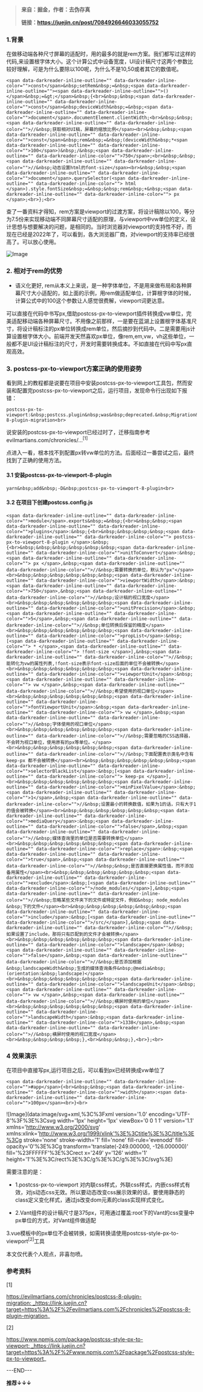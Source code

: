 > **来自：掘金，作者：去伪存真**
> 
> **链接：https://juejin.cn/post/7084926646033055752**

### 1.背景

在做移动端各种尺寸屏幕的适配时，用的最多的就是rem方案。我们都写过这样的代码,来设置根字体大小。这个计算公式中设备宽度，UI设计稿尺寸这两个参数比较好理解，可是为什么要除以100呢，为什么不是10,50或者其它的数值呢。

```
<span data-darkreader-inline-outline="" data-darkreader-inline-color="">const</span>&nbsp;setRem&nbsp;=&nbsp;<span data-darkreader-inline-outline=""><span data-darkreader-inline-outline="">()</span>&nbsp;=&gt;</span>&nbsp;{<br>&nbsp;&nbsp;<span data-darkreader-inline-outline="" data-darkreader-inline-color="">const</span>&nbsp;deviceWidth&nbsp;=&nbsp;<span data-darkreader-inline-outline="" data-darkreader-inline-color="">document</span>.documentElement.clientWidth;<br>&nbsp;&nbsp;<span data-darkreader-inline-outline="" data-darkreader-inline-color="">//&nbsp;获取相对UI稿，屏幕的缩放比例</span><br>&nbsp;&nbsp;<span data-darkreader-inline-outline="" data-darkreader-inline-color="">const</span>&nbsp;rem&nbsp;=&nbsp;(deviceWidth&nbsp;*<span data-darkreader-inline-outline="" data-darkreader-inline-color="">100</span>)&nbsp;/&nbsp;<span data-darkreader-inline-outline="" data-darkreader-inline-color="">750</span>;<br>&nbsp;&nbsp;<span data-darkreader-inline-outline="" data-darkreader-inline-color="">//&nbsp;动态设置html的font-size</span><br>&nbsp;&nbsp;<span data-darkreader-inline-outline="" data-darkreader-inline-color="">document</span>.querySelector(<span data-darkreader-inline-outline="" data-darkreader-inline-color=""> html </span>).style.fontSize&nbsp;=&nbsp;&nbsp;rem&nbsp;+&nbsp;<span data-darkreader-inline-outline="" data-darkreader-inline-color=""> px </span>;<br>};<br>
```

查了一番资料才得知，rem方案是viewport的过渡方案，将设计稿除以100，等分为7.5份来实现移动端不同屏幕尺寸适配的原理，与viewport中vw单位的定义，设计思想与想要解决的问题，是相同的。当时浏览器对viewport的支持性不好，而现在已经是2022年了，可以看到，各大浏览器厂商，对viewport的支持率已经很高了。可以放心使用。

![Image](https://mmbiz.qpic.cn/mmbiz/XP4dRIhZqqXibV6Nzgy0KVvzHav8mXaDffEJTTD4o8p6oApkWyp1yoMx5VnbVTSnCialEibQVBRzOpW0veFQ7yJpQ/640?wx_fmt=jpeg&wxfrom=5&wx_lazy=1&wx_co=1&tp=webp)

### 2\. 相对于rem的优势

-   语义化更好, rem从本义上来说，是一种字体单位，不是用来做布局和各种屏幕尺寸大小适配的，如上面的示例，用rem做适配单位，计算根字体的时候，计算公式中的100这个参数让人感觉很费解，viewport词更达意。
    

可以直接在代码中书写px,借助postcss-px-to-viewport插件转换成vw单位，完美适配移动端各种屏幕尺寸。不用像之前那样，一是要在蓝湖上设置根字体基准尺寸，将设计稿标注的px单位转换成rem单位，然后摘抄到代码中。二是需要用js计算设置根字体大小。前端开发天然喜欢px单位，像rem,em,vw，vh这些单位，一般都不是UI设计稿标注的尺寸，开发时需要转换成本。不如直接在代码中写px直观高效。

### 3\. postcss-px-to-viewport方案正确的使用姿势

看到网上的教程都是说要在项目中安装postcss-px-to-viewport工具包，然而安装和配置完postcss-px-to-viewport之后，运行项目，发现命令行出现如下报错：

```
postcss-px-to-viewport:&nbsp;postcss.plugin&nbsp;was&nbsp;deprecated.&nbsp;Migration&nbsp;guide:&nbsp;https://evilmartians.com/chronicles/postcss-8-plugin-migration<br>
```

说安装的postcss-px-to-viewport已经过时了，迁移指南参考evilmartians.com/chronicles/…<sup data-darkreader-inline-outline="" data-darkreader-inline-color="">[1]</sup>

点进入一看，根本找不到配置px转vw单位的方法。后面经过一番尝试之后，最终找到了正确的使用方法。

#### 3.1 安装postcss-px-to-viewport-8-plugin

```
yarn&nbsp;add&nbsp;-D&nbsp;postcss-px-to-viewport-8-plugin<br>
```

#### 3.2 在项目下创建postcss.config.js

```
<span data-darkreader-inline-outline="" data-darkreader-inline-color="">module</span>.exports&nbsp;=&nbsp;{<br>&nbsp;&nbsp;<span data-darkreader-inline-outline="" data-darkreader-inline-color="">plugins</span>:&nbsp;{<br>&nbsp;&nbsp;&nbsp;&nbsp;<span data-darkreader-inline-outline="" data-darkreader-inline-color=""> postcss-px-to-viewport-8-plugin </span>:&nbsp;{<br>&nbsp;&nbsp;&nbsp;&nbsp;&nbsp;&nbsp;<span data-darkreader-inline-outline="" data-darkreader-inline-color="">unitToConvert</span>:&nbsp;<span data-darkreader-inline-outline="" data-darkreader-inline-color=""> px </span>,&nbsp;<span data-darkreader-inline-outline="" data-darkreader-inline-color="">//&nbsp;需要转换的单位，默认为"px"</span><br>&nbsp;&nbsp;&nbsp;&nbsp;&nbsp;&nbsp;<span data-darkreader-inline-outline="" data-darkreader-inline-color="">viewportWidth</span>:&nbsp;<span data-darkreader-inline-outline="" data-darkreader-inline-color="">750</span>,&nbsp;<span data-darkreader-inline-outline="" data-darkreader-inline-color="">//&nbsp;设计稿的视口宽度</span><br>&nbsp;&nbsp;&nbsp;&nbsp;&nbsp;&nbsp;<span data-darkreader-inline-outline="" data-darkreader-inline-color="">unitPrecision</span>:&nbsp;<span data-darkreader-inline-outline="" data-darkreader-inline-color="">5</span>,&nbsp;<span data-darkreader-inline-outline="" data-darkreader-inline-color="">//&nbsp;单位转换后保留的精度</span><br>&nbsp;&nbsp;&nbsp;&nbsp;&nbsp;&nbsp;<span data-darkreader-inline-outline="" data-darkreader-inline-color="">propList</span>:&nbsp;[<span data-darkreader-inline-outline="" data-darkreader-inline-color=""> * </span>,<span data-darkreader-inline-outline="" data-darkreader-inline-color=""> !font-size </span>],&nbsp;<span data-darkreader-inline-outline="" data-darkreader-inline-color="">//&nbsp;能转化为vw的属性列表,!font-size表示font-size后面的单位不会被转换</span><br>&nbsp;&nbsp;&nbsp;&nbsp;&nbsp;&nbsp;<span data-darkreader-inline-outline="" data-darkreader-inline-color="">viewportUnit</span>:&nbsp;<span data-darkreader-inline-outline="" data-darkreader-inline-color=""> vw </span>,&nbsp;<span data-darkreader-inline-outline="" data-darkreader-inline-color="">//&nbsp;希望使用的视口单位</span><br>&nbsp;&nbsp;&nbsp;&nbsp;&nbsp;&nbsp;<span data-darkreader-inline-outline="" data-darkreader-inline-color="">fontViewportUnit</span>:&nbsp;<span data-darkreader-inline-outline="" data-darkreader-inline-color=""> vw </span>,&nbsp;<span data-darkreader-inline-outline="" data-darkreader-inline-color="">//&nbsp;字体使用的视口单位</span><br>&nbsp;&nbsp;&nbsp;&nbsp;&nbsp;&nbsp;<span data-darkreader-inline-outline="" data-darkreader-inline-color="">//&nbsp;需要忽略的CSS选择器，不会转为视口单位，使用原有的px等单位。</span><br>&nbsp;&nbsp;&nbsp;&nbsp;&nbsp;&nbsp;<span data-darkreader-inline-outline="" data-darkreader-inline-color="">//&nbsp;下面配置表示类名中含有 keep-px 都不会被转换</span><br>&nbsp;&nbsp;&nbsp;&nbsp;&nbsp;&nbsp;<span data-darkreader-inline-outline="" data-darkreader-inline-color="">selectorBlackList</span>:&nbsp;[<span data-darkreader-inline-outline="" data-darkreader-inline-color=""> keep-px </span>],<br>&nbsp;&nbsp;&nbsp;&nbsp;&nbsp;&nbsp;<span data-darkreader-inline-outline="" data-darkreader-inline-color="">minPixelValue</span>:&nbsp;<span data-darkreader-inline-outline="" data-darkreader-inline-color="">1</span>,&nbsp;<span data-darkreader-inline-outline="" data-darkreader-inline-color="">//&nbsp;设置最小的转换数值，如果为1的话，只有大于1的值会被转换</span><br>&nbsp;&nbsp;&nbsp;&nbsp;&nbsp;&nbsp;<span data-darkreader-inline-outline="" data-darkreader-inline-color="">mediaQuery</span>:&nbsp;<span data-darkreader-inline-outline="" data-darkreader-inline-color="">false</span>,&nbsp;<span data-darkreader-inline-outline="" data-darkreader-inline-color="">//&nbsp;媒体查询里的单位是否需要转换单位</span><br>&nbsp;&nbsp;&nbsp;&nbsp;&nbsp;&nbsp;<span data-darkreader-inline-outline="" data-darkreader-inline-color="">replace</span>:&nbsp;<span data-darkreader-inline-outline="" data-darkreader-inline-color="">true</span>,&nbsp;<span data-darkreader-inline-outline="" data-darkreader-inline-color="">//&nbsp;&nbsp;是否直接更换属性值，而不添加备用属性</span><br>&nbsp;&nbsp;&nbsp;&nbsp;&nbsp;&nbsp;<span data-darkreader-inline-outline="" data-darkreader-inline-color="">exclude</span>:&nbsp;[<span data-darkreader-inline-outline="" data-darkreader-inline-color="">/node_modules/</span>],&nbsp;<span data-darkreader-inline-outline="" data-darkreader-inline-color="">//&nbsp;忽略某些文件夹下的文件或特定文件，例如&nbsp; node_modules &nbsp;下的文件</span><br>&nbsp;&nbsp;&nbsp;&nbsp;&nbsp;&nbsp;<span data-darkreader-inline-outline="" data-darkreader-inline-color="">include</span>:&nbsp;[<span data-darkreader-inline-outline="" data-darkreader-inline-color="">/src/</span>],&nbsp;<span data-darkreader-inline-outline="" data-darkreader-inline-color="">//&nbsp;如果设置了include，那将只有匹配到的文件才会被转换</span><br>&nbsp;&nbsp;&nbsp;&nbsp;&nbsp;&nbsp;<span data-darkreader-inline-outline="" data-darkreader-inline-color="">landscape</span>:&nbsp;<span data-darkreader-inline-outline="" data-darkreader-inline-color="">false</span>,&nbsp;<span data-darkreader-inline-outline="" data-darkreader-inline-color="">//&nbsp;是否添加根据&nbsp;landscapeWidth&nbsp;生成的媒体查询条件&nbsp;@media&nbsp;(orientation:&nbsp;landscape)</span><br>&nbsp;&nbsp;&nbsp;&nbsp;&nbsp;&nbsp;<span data-darkreader-inline-outline="" data-darkreader-inline-color="">landscapeUnit</span>:&nbsp;<span data-darkreader-inline-outline="" data-darkreader-inline-color=""> vw </span>,&nbsp;<span data-darkreader-inline-outline="" data-darkreader-inline-color="">//&nbsp;横屏时使用的单位</span><br>&nbsp;&nbsp;&nbsp;&nbsp;&nbsp;&nbsp;<span data-darkreader-inline-outline="" data-darkreader-inline-color="">landscapeWidth</span>:&nbsp;<span data-darkreader-inline-outline="" data-darkreader-inline-color="">1338</span>,&nbsp;<span data-darkreader-inline-outline="" data-darkreader-inline-color="">//&nbsp;横屏时使用的视口宽度</span><br>&nbsp;&nbsp;&nbsp;&nbsp;},<br>&nbsp;&nbsp;},<br>};<br>
```

### 4 效果演示

在项目中直接写px,运行项目之后，可以看到px已经转换成vw单位了

```
<span data-darkreader-inline-outline="" data-darkreader-inline-color="">#app</span>{<br>&nbsp;&nbsp;<span data-darkreader-inline-outline="" data-darkreader-inline-color="">width</span>:<span data-darkreader-inline-outline="" data-darkreader-inline-color="">100px</span><br>}<br>
```

![Image](data:image/svg+xml,%3C%3Fxml version='1.0' encoding='UTF-8'%3F%3E%3Csvg width='1px' height='1px' viewBox='0 0 1 1' version='1.1' xmlns='http://www.w3.org/2000/svg' xmlns:xlink='http://www.w3.org/1999/xlink'%3E%3Ctitle%3E%3C/title%3E%3Cg stroke='none' stroke-width='1' fill='none' fill-rule='evenodd' fill-opacity='0'%3E%3Cg transform='translate(-249.000000, -126.000000)' fill='%23FFFFFF'%3E%3Crect x='249' y='126' width='1' height='1'%3E%3C/rect%3E%3C/g%3E%3C/g%3E%3C/svg%3E)

需要注意的是：

-   1.postcss-px-to-viewport 对内联css样式，外联css样式，内嵌css样式有效，对js动态css无效。所以要动态改变css展示效果的话，要使用静态的class定义变化样式，通过js改变dom元素的class实现样式变化。
    
-   2.Vant组件的设计稿尺寸是375px，可用通过覆盖:root下的Vant的css变量中px单位的方式，对Vant组件做适配
    

3.vue模板中的px单位不会被转换，如需转换请使用postcss-style-px-to-viewport<sup data-darkreader-inline-outline="" data-darkreader-inline-color="">[2]</sup>工具

本文仅代表个人观点，非喜勿喷。

### 参考资料

\[1\]

https://evilmartians.com/chronicles/postcss-8-plugin-migration: _https://link.juejin.cn?target=https%3A%2F%2Fevilmartians.com%2Fchronicles%2Fpostcss-8-plugin-migration_

\[2\]

https://www.npmjs.com/package/postcss-style-px-to-viewport: _https://link.juejin.cn?target=https%3A%2F%2Fwww.npmjs.com%2Fpackage%2Fpostcss-style-px-to-viewport_

\---END---

**推荐↓↓↓**